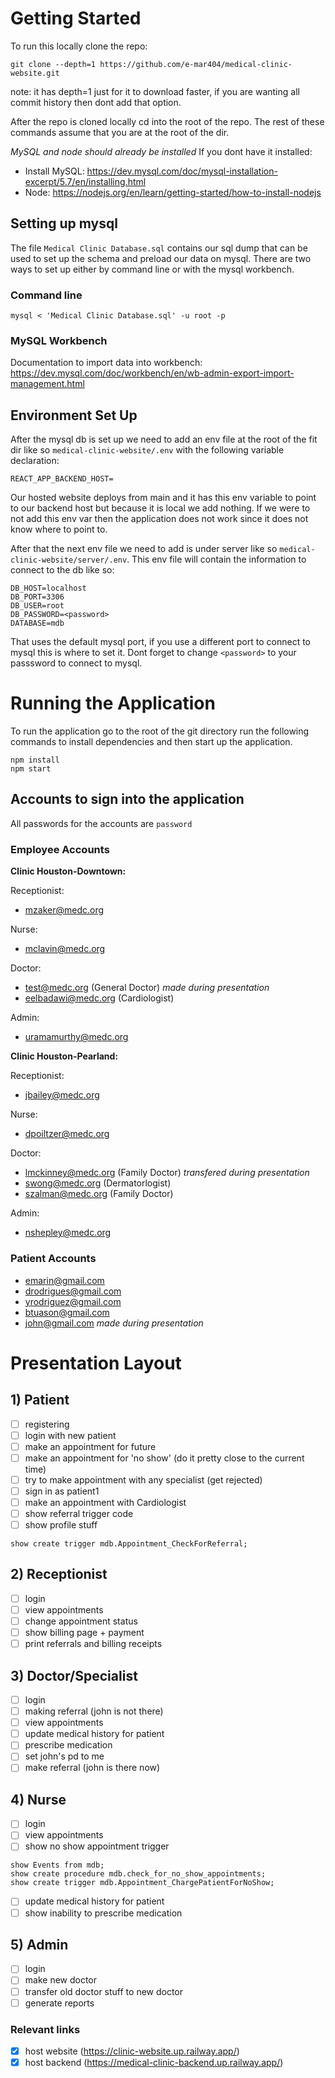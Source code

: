 # Getting Started 
To run this locally clone the repo:

```
git clone --depth=1 https://github.com/e-mar404/medical-clinic-website.git
```

note: it has depth=1 just for it to download faster, if you are wanting all commit history then dont add that option.

After the repo is cloned locally cd into the root of the repo. The rest of these commands assume that you are at the root of the dir.

*MySQL and node should already be installed*
If you dont have it installed:
- Install MySQL: https://dev.mysql.com/doc/mysql-installation-excerpt/5.7/en/installing.html
- Node: https://nodejs.org/en/learn/getting-started/how-to-install-nodejs

## Setting up mysql

The file `Medical Clinic Database.sql` contains our sql dump that can be used to set up the schema and preload our data on mysql.
There are two ways to set up either by command line or with the mysql workbench.

### Command line
```
mysql < 'Medical Clinic Database.sql' -u root -p
```

### MySQL Workbench
Documentation to import data into workbench: https://dev.mysql.com/doc/workbench/en/wb-admin-export-import-management.html

## Environment Set Up 
After the mysql db is set up we need to add an env file at the root of the fit dir like so `medical-clinic-website/.env` with the following variable declaration:

```
REACT_APP_BACKEND_HOST=
```

Our hosted website deploys from main and it has this env variable to point to our backend host but because it is local we add nothing. If we were to not add this env var then the application does not work since it does not know where to point to.

After that the next env file we need to add is under server like so `medical-clinic-website/server/.env`. This env file will contain the information to connect to the db like so:

```
DB_HOST=localhost
DB_PORT=3306
DB_USER=root
DB_PASSWORD=<password>
DATABASE=mdb
```

That uses the default mysql port, if you use a different port to connect to mysql this is where to set it. Dont forget to change `<password>` to your passsword to connect to mysql. 

# Running the Application
To run the application go to the root of the git directory run the following commands to install dependencies and then start up the application.

```
npm install
npm start
```

## Accounts to sign into the application
All passwords for the accounts are `password`

### Employee Accounts 
**Clinic Houston-Downtown:**

Receptionist:
- mzaker@medc.org

Nurse:
- mclavin@medc.org

Doctor:
- test@medc.org (General Doctor) *made during presentation*
- eelbadawi@medc.org (Cardiologist)

Admin:
- uramamurthy@medc.org

**Clinic Houston-Pearland:**

Receptionist:
- jbailey@medc.org

Nurse:
- dpoiltzer@medc.org

Doctor:
- lmckinney@medc.org (Family Doctor) *transfered during presentation*
- swong@medc.org (Dermatorlogist)
- szalman@medc.org (Family Doctor)

Admin:
- nshepley@medc.org

### Patient Accounts
- emarin@gmail.com
- drodrigues@gmail.com
- yrodriguez@gmail.com
- btuason@gmail.com
- john@gmail.com *made during presentation*

# Presentation Layout 
## 1) Patient 
- [ ] registering 
- [ ] login with new patient
- [ ] make an appointment for future
- [ ] make an appointment for 'no show' (do it pretty close to the current time)
- [ ] try to make appointment with any specialist (get rejected)
- [ ] sign in as patient1 
- [ ] make an appointment with Cardiologist
- [ ] show referral trigger code 
- [ ] show profile stuff

```
show create trigger mdb.Appointment_CheckForReferral;
```

## 2) Receptionist
- [ ] login
- [ ] view appointments
- [ ] change appointment status
- [ ] show billing page + payment
- [ ] print referrals and billing receipts

## 3) Doctor/Specialist
- [ ] login
- [ ] making referral (john is not there)
- [ ] view appointments
- [ ] update medical history for patient 
- [ ] prescribe medication
- [ ] set john's pd to me
- [ ] make referral (john is there now)

## 4) Nurse
- [ ] login
- [ ] view appointments
- [ ] show no show appointment trigger 

```
show Events from mdb;
show create procedure mdb.check_for_no_show_appointments;
show create trigger mdb.Appointment_ChargePatientForNoShow;
```

- [ ] update medical history for patient 
- [ ] show inability to prescribe medication

## 5) Admin
- [ ] login
- [ ] make new doctor 
- [ ] transfer old doctor stuff to new doctor
- [ ] generate reports
  
### Relevant links
- [x] host website (https://clinic-website.up.railway.app/)
- [x] host backend (https://medical-clinic-backend.up.railway.app/)

